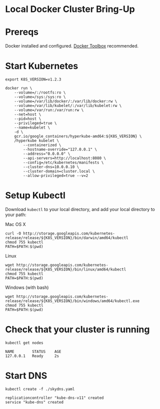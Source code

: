 # Local Docker Cluster Bring-Up

# Prereqs

Docker installed and
configured. [Docker Toolbox](https://docs.docker.com/toolbox/overview/)
recommended.

# Start Kubernetes

```
export K8S_VERSION=v1.2.3
```

```
docker run \
    --volume=/:/rootfs:ro \
    --volume=/sys:/sys:ro \
    --volume=/var/lib/docker/:/var/lib/docker:rw \
    --volume=/var/lib/kubelet/:/var/lib/kubelet:rw \
    --volume=/var/run:/var/run:rw \
    --net=host \
    --pid=host \
    --privileged=true \
    --name=kubelet \
    -d \
    gcr.io/google_containers/hyperkube-amd64:${K8S_VERSION} \
    /hyperkube kubelet \
        --containerized \
        --hostname-override="127.0.0.1" \
        --address="0.0.0.0" \
        --api-servers=http://localhost:8080 \
        --config=/etc/kubernetes/manifests \
        --cluster-dns=10.0.0.10 \
        --cluster-domain=cluster.local \
        --allow-privileged=true --v=2
```

# Setup Kubectl

Download `kubectl` to your local directory, and add your local
directory to your path:

Mac OS X
```
curl -O http://storage.googleapis.com/kubernetes-release/release/${K8S_VERSION}/bin/darwin/amd64/kubectl
chmod 755 kubectl
PATH=$PATH:$(pwd)
```

Linux
```
wget http://storage.googleapis.com/kubernetes-release/release/${K8S_VERSION}/bin/linux/amd64/kubectl
chmod 755 kubectl
PATH=$PATH:$(pwd)
```

Windows (with bash)
```
wget http://storage.googleapis.com/kubernetes-release/release/${K8S_VERSION}/bin/windows/amd64/kubectl.exe
chmod 755 kubectl
PATH=$PATH:$(pwd)
```

# Check that your cluster is running

```
kubectl get nodes
```
```
NAME        STATUS    AGE
127.0.0.1   Ready     2s
```
# Start DNS

```
kubectl create -f ./skydns.yaml
```
```
replicationcontroller "kube-dns-v11" created
service "kube-dns" created
```
